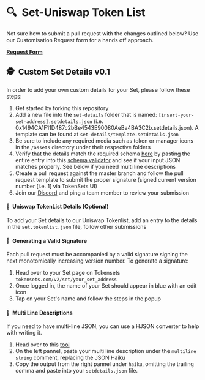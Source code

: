 # 🔍&nbsp;&nbsp;Set-Uniswap Token List

Not sure how to submit a pull request with the changes outlined below? Use our Customisation Request form for a hands off approach.

**[Request Form](https://docs.google.com/forms/d/e/1FAIpQLSeVH39SmQOOl11mDgqDKc1np9ks65giYXye1JYI1T5gSjBGOA/viewform)**

## 🕵️&nbsp;&nbsp;Custom Set Details v0.1

In order to add your own custom details for your Set, please follow these steps:

1. Get started by forking this repository
2. Add a new file into the `set-details` folder that is named: `[insert-your-set-address].setdetails.json` (i.e. 0x1494CA1F11D487c2bBe4543E90080AeBa4BA3C2b.setdetails.json). A template can be found at `set-details/template.setdetails.json`
4. Be sure to include any required media such as token or manager icons in the `/assets` directory under their respective folders
5. Verify that the details match the required schema [here](https://github.com/SetProtocol/uniswap-tokenlist/blob/main/set-details.schema.json) by pasting the entire entry into this [schema validator](https://www.jsonschemavalidator.net) and see if your input JSON matches properly. See below if you need multi line descriptions
6. Create a pull request against the master branch and follow the pull request template to submit the proper signature (signed current version number [i.e. 1] via TokenSets UI)
7. Join our [Discord](https://discord.gg/p7cHp9CG) and ping a team member to review your submission  

#### 🦄&nbsp;&nbsp;Uniswap TokenList Details (Optional)
To add your Set details to our Uniswap Tokenlist, add an entry to the details in the `set.tokenlist.json` file, follow other submissions

#### 🛂&nbsp;&nbsp;Generating a Valid Signature
Each pull request must be accompanied by a valid signature signing the next monotomically increasing version number. To generate a signature:
1. Head over to your Set page on Tokensets `tokensets.com/v2/set/your_set_address`
2. Once logged in, the name of your Set should appear in blue with an edit icon
3. Tap on your Set's name and follow the steps in the popup

#### 📰&nbsp;&nbsp;Multi Line Descriptions
If you need to have multi-line JSON, you can use a HJSON converter to help with writing it.

1. Head over to this [tool](https://hjson.github.io/try.html)
2. On the left pannel, paste your multi line description under the `multiline string` comment, replacing the JSON Haiku
3. Copy the output from the right pannel under `haiku`, omitting the trailing comma and paste into your `setdetails.json` file.
